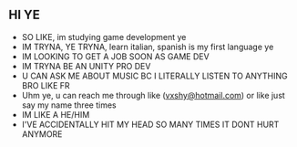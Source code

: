 ## HI YE

<!--
**AlmojabanaSanadora/AlmojabanaSanadora** is a ✨ _special_ ✨ repository because its `README.md` (this file) appears on your GitHub profile.

Here are some ideas to get you started:
-->

- SO LIKE, im studying game development ye
- IM TRYNA, YE TRYNA, learn italian, spanish is my first language ye
- IM LOOKING TO GET A JOB SOON AS GAME DEV 
- IM TRYNA BE AN UNITY PRO DEV
- U CAN ASK ME ABOUT MUSIC BC I LITERALLY LISTEN TO ANYTHING BRO LIKE FR
- Uhm ye, u can reach me through like (vxshy@hotmail.com) or like just say my name three times
- IM LIKE A HE/HIM
- I'VE ACCIDENTALLY HIT MY HEAD SO MANY TIMES IT DONT HURT ANYMORE


